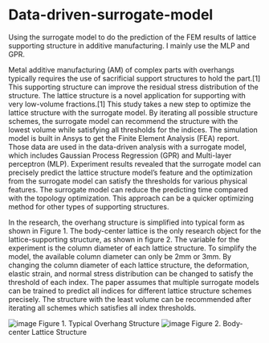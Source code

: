 # Data-driven-surrogate-model
Using the surrogate model to do the prediction of the FEM results of lattice supporting structure in additive manufacturing. I mainly use the MLP and GPR.

Metal additive manufacturing (AM) of complex parts with overhangs typically requires the use of sacrificial support structures to hold the part.[1] This supporting structure can improve the residual stress distribution of the structure. The lattice structure is a novel application for supporting with very low-volume fractions.[1] This study takes a new step to optimize the lattice structure with the surrogate model. By iterating all possible structure schemes, the surrogate model can recommend the structure with the lowest volume while satisfying all thresholds for the indices. The simulation model is built in Ansys to get the Finite Element Analysis (FEA) report. Those data are used in the data-driven analysis with a surrogate model, which includes Gaussian Process Regression (GPR) and Multi-layer perceptron (MLP). Experiment results revealed that the surrogate model can precisely predict the lattice structure model’s feature and the optimization from the surrogate model can satisfy the thresholds for various physical features. The surrogate model can reduce the predicting time compared with the topology optimization. This approach can be a quicker optimizing method for other types of supporting structures.

In the research, the overhang structure is simplified into typical form as shown in Figure 1. The body-center lattice is the only research object for the lattice-supporting structure, as shown in figure 2. The variable for the experiment is the column diameter of each lattice structure. To simplify the model, the available column diameter can only be 2mm or 3mm. By changing the column diameter of each lattice structure, the deformation, elastic strain, and normal stress distribution can be changed to satisfy the threshold of each index. The paper assumes that multiple surrogate models can be trained to predict all indices for different lattice structure schemes precisely. The structure with the least volume can be recommended after iterating all schemes which satisfies all index thresholds.

![image](https://github.com/XinWEI2000/Data-driven-surrogate-model/assets/119705502/d034ce35-ec28-42be-b7a0-e612c0c8eedd)
Figure 1. Typical Overhang Structure
![image](https://github.com/XinWEI2000/Data-driven-surrogate-model/assets/119705502/cbd0d2da-4f10-454c-88dd-e66bb084b230)
Figure 2. Body-center Lattice Structure
